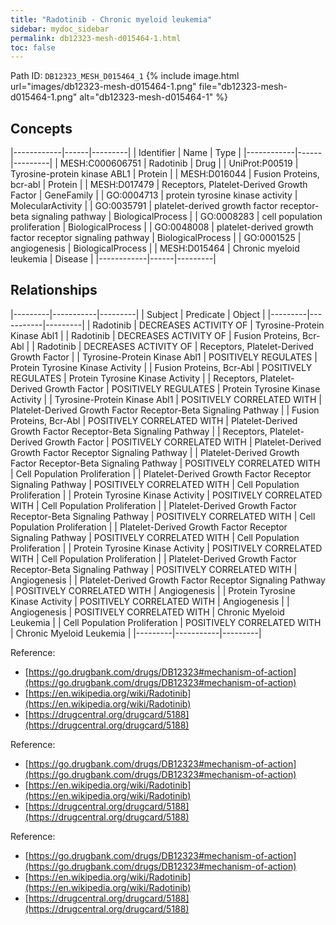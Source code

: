 ```yaml
---
title: "Radotinib - Chronic myeloid leukemia"
sidebar: mydoc_sidebar
permalink: db12323-mesh-d015464-1.html
toc: false 
---
```



Path ID: `DB12323_MESH_D015464_1`
{% include image.html url="images/db12323-mesh-d015464-1.png" file="db12323-mesh-d015464-1.png" alt="db12323-mesh-d015464-1" %}

## Concepts

|------------|------|---------|
| Identifier | Name | Type    |
|------------|------|---------|
| MESH:C000606751 | Radotinib | Drug |
| UniProt:P00519 | Tyrosine-protein kinase ABL1 | Protein |
| MESH:D016044 | Fusion Proteins, bcr-abl | Protein |
| MESH:D017479 | Receptors, Platelet-Derived Growth Factor | GeneFamily |
| GO:0004713 | protein tyrosine kinase activity | MolecularActivity |
| GO:0035791 | platelet-derived growth factor receptor-beta signaling pathway | BiologicalProcess |
| GO:0008283 | cell population proliferation | BiologicalProcess |
| GO:0048008 | platelet-derived growth factor receptor signaling pathway | BiologicalProcess |
| GO:0001525 | angiogenesis | BiologicalProcess |
| MESH:D015464 | Chronic myeloid leukemia | Disease |
|------------|------|---------|

## Relationships

|---------|-----------|---------|
| Subject | Predicate | Object  |
|---------|-----------|---------|
| Radotinib | DECREASES ACTIVITY OF | Tyrosine-Protein Kinase Abl1 |
| Radotinib | DECREASES ACTIVITY OF | Fusion Proteins, Bcr-Abl |
| Radotinib | DECREASES ACTIVITY OF | Receptors, Platelet-Derived Growth Factor |
| Tyrosine-Protein Kinase Abl1 | POSITIVELY REGULATES | Protein Tyrosine Kinase Activity |
| Fusion Proteins, Bcr-Abl | POSITIVELY REGULATES | Protein Tyrosine Kinase Activity |
| Receptors, Platelet-Derived Growth Factor | POSITIVELY REGULATES | Protein Tyrosine Kinase Activity |
| Tyrosine-Protein Kinase Abl1 | POSITIVELY CORRELATED WITH | Platelet-Derived Growth Factor Receptor-Beta Signaling Pathway |
| Fusion Proteins, Bcr-Abl | POSITIVELY CORRELATED WITH | Platelet-Derived Growth Factor Receptor-Beta Signaling Pathway |
| Receptors, Platelet-Derived Growth Factor | POSITIVELY CORRELATED WITH | Platelet-Derived Growth Factor Receptor Signaling Pathway |
| Platelet-Derived Growth Factor Receptor-Beta Signaling Pathway | POSITIVELY CORRELATED WITH | Cell Population Proliferation |
| Platelet-Derived Growth Factor Receptor Signaling Pathway | POSITIVELY CORRELATED WITH | Cell Population Proliferation |
| Protein Tyrosine Kinase Activity | POSITIVELY CORRELATED WITH | Cell Population Proliferation |
| Platelet-Derived Growth Factor Receptor-Beta Signaling Pathway | POSITIVELY CORRELATED WITH | Cell Population Proliferation |
| Platelet-Derived Growth Factor Receptor Signaling Pathway | POSITIVELY CORRELATED WITH | Cell Population Proliferation |
| Protein Tyrosine Kinase Activity | POSITIVELY CORRELATED WITH | Cell Population Proliferation |
| Platelet-Derived Growth Factor Receptor-Beta Signaling Pathway | POSITIVELY CORRELATED WITH | Angiogenesis |
| Platelet-Derived Growth Factor Receptor Signaling Pathway | POSITIVELY CORRELATED WITH | Angiogenesis |
| Protein Tyrosine Kinase Activity | POSITIVELY CORRELATED WITH | Angiogenesis |
| Angiogenesis | POSITIVELY CORRELATED WITH | Chronic Myeloid Leukemia |
| Cell Population Proliferation | POSITIVELY CORRELATED WITH | Chronic Myeloid Leukemia |
|---------|-----------|---------|

Reference: 
  - [https://go.drugbank.com/drugs/DB12323#mechanism-of-action](https://go.drugbank.com/drugs/DB12323#mechanism-of-action)
  - [https://en.wikipedia.org/wiki/Radotinib](https://en.wikipedia.org/wiki/Radotinib)
  - [https://drugcentral.org/drugcard/5188](https://drugcentral.org/drugcard/5188)

Reference: 
  - [https://go.drugbank.com/drugs/DB12323#mechanism-of-action](https://go.drugbank.com/drugs/DB12323#mechanism-of-action)
  - [https://en.wikipedia.org/wiki/Radotinib](https://en.wikipedia.org/wiki/Radotinib)
  - [https://drugcentral.org/drugcard/5188](https://drugcentral.org/drugcard/5188)

Reference: 
  - [https://go.drugbank.com/drugs/DB12323#mechanism-of-action](https://go.drugbank.com/drugs/DB12323#mechanism-of-action)
  - [https://en.wikipedia.org/wiki/Radotinib](https://en.wikipedia.org/wiki/Radotinib)
  - [https://drugcentral.org/drugcard/5188](https://drugcentral.org/drugcard/5188)
